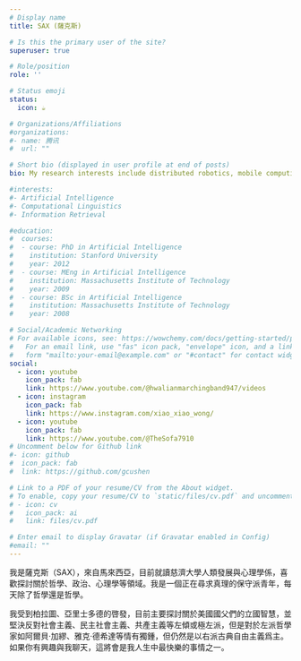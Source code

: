 ```yaml
---
# Display name
title: SAX (薩克斯)

# Is this the primary user of the site?
superuser: true

# Role/position
role: ''

# Status emoji
status:
  icon: ☕️

# Organizations/Affiliations
#organizations:
#- name: 腾讯
#  url: ""

# Short bio (displayed in user profile at end of posts)
bio: My research interests include distributed robotics, mobile computing and programmable matter.

#interests:
#- Artificial Intelligence
#- Computational Linguistics
#- Information Retrieval

#education:
#  courses:
#  - course: PhD in Artificial Intelligence
#    institution: Stanford University
#    year: 2012
#  - course: MEng in Artificial Intelligence
#    institution: Massachusetts Institute of Technology
#    year: 2009
#  - course: BSc in Artificial Intelligence
#    institution: Massachusetts Institute of Technology
#    year: 2008

# Social/Academic Networking
# For available icons, see: https://wowchemy.com/docs/getting-started/page-builder/#icons
#   For an email link, use "fas" icon pack, "envelope" icon, and a link in the
#   form "mailto:your-email@example.com" or "#contact" for contact widget.
social:
  - icon: youtube
    icon_pack: fab
    link: https://www.youtube.com/@hwalianmarchingband947/videos
  - icon: instagram
    icon_pack: fab
    link: https://www.instagram.com/xiao_xiao_wong/
  - icon: youtube
    icon_pack: fab
    link: https://www.youtube.com/@TheSofa7910
# Uncomment below for Github link
#- icon: github
#  icon_pack: fab
#  link: https://github.com/gcushen

# Link to a PDF of your resume/CV from the About widget.
# To enable, copy your resume/CV to `static/files/cv.pdf` and uncomment the lines below.
# - icon: cv
#   icon_pack: ai
#   link: files/cv.pdf

# Enter email to display Gravatar (if Gravatar enabled in Config)
#email: ""
---
```


我是薩克斯（SAX），來自馬來西亞，目前就讀慈濟大學人類發展與心理學係，喜歡探討關於哲學、政治、心理學等領域。我是一個正在尋求真理的保守派青年，每天除了哲學還是哲學。

我受到柏拉圖、亞里士多德的啓發，目前主要探討關於美國國父們的立國智慧，並堅決反對社會主義、民主社會主義、共產主義等左傾或極左派，但是對於左派哲學家如阿爾貝·加繆、雅克·德希達等情有獨鍾，但仍然是以右派古典自由主義爲主。如果你有興趣與我聊天，這將會是我人生中最快樂的事情之一。
